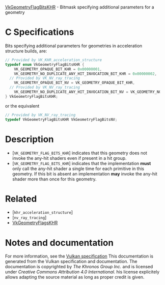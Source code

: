 [VkGeometryFlagBitsKHR](https://www.khronos.org/registry/vulkan/specs/1.3-extensions/man/html/VkGeometryFlagBitsKHR.html) - Bitmask specifying additional parameters for a geometry

# C Specifications
Bits specifying additional parameters for geometries in acceleration
structure builds, are:
```c
// Provided by VK_KHR_acceleration_structure
typedef enum VkGeometryFlagBitsKHR {
    VK_GEOMETRY_OPAQUE_BIT_KHR = 0x00000001,
    VK_GEOMETRY_NO_DUPLICATE_ANY_HIT_INVOCATION_BIT_KHR = 0x00000002,
  // Provided by VK_NV_ray_tracing
    VK_GEOMETRY_OPAQUE_BIT_NV = VK_GEOMETRY_OPAQUE_BIT_KHR,
  // Provided by VK_NV_ray_tracing
    VK_GEOMETRY_NO_DUPLICATE_ANY_HIT_INVOCATION_BIT_NV = VK_GEOMETRY_NO_DUPLICATE_ANY_HIT_INVOCATION_BIT_KHR,
} VkGeometryFlagBitsKHR;
```
or the equivalent
```c
// Provided by VK_NV_ray_tracing
typedef VkGeometryFlagBitsKHR VkGeometryFlagBitsNV;
```

# Description
- [`VK_GEOMETRY_FLAG_BITS_KHR`] indicates that this geometry does not invoke the any-hit shaders even if present in a hit group.
- [`VK_GEOMETRY_FLAG_BITS_KHR`] indicates that the implementation  **must**  only call the any-hit shader a single time for each primitive in this geometry. If this bit is absent an implementation  **may**  invoke the any-hit shader more than once for this geometry.

# Related
- [`khr_acceleration_structure`]
- [`nv_ray_tracing`]
- [VkGeometryFlagsKHR]()

# Notes and documentation
For more information, see the [Vulkan specification](https://www.khronos.org/registry/vulkan/specs/1.3-extensions/html/vkspec.html)
This documentation is generated from the Vulkan specification and documentation.
The documentation is copyrighted by *The Khronos Group Inc.* and is licensed under *Creative Commons Attribution 4.0 International*.
his license explicitely allows adapting the source material as long as proper credit is given.
        